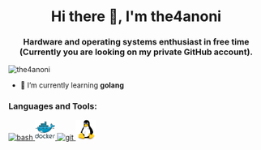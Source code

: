 <h1 align="center">Hi there 👋, I'm the4anoni</h1>
<h3 align="center">Hardware and operating systems enthusiast in free time (Currently you are looking on my private GitHub account).</h3>

<p align="left"> <img src="https://komarev.com/ghpvc/?username=the4anoni&label=Profile%20views&color=0e75b6&style=flat" alt="the4anoni" /> </p>

- 🌱 I’m currently learning **golang**

<h3 align="left">Languages and Tools:</h3>
<p align="left"> <a href="https://www.gnu.org/software/bash/" target="_blank" rel="noreferrer"> <img src="https://www.vectorlogo.zone/logos/gnu_bash/gnu_bash-icon.svg" alt="bash" width="40" height="40"/> </a> <a href="https://www.docker.com/" target="_blank" rel="noreferrer"> <img src="https://raw.githubusercontent.com/devicons/devicon/master/icons/docker/docker-original-wordmark.svg" alt="docker" width="40" height="40"/> </a> <a href="https://git-scm.com/" target="_blank" rel="noreferrer"> <img src="https://www.vectorlogo.zone/logos/git-scm/git-scm-icon.svg" alt="git" width="40" height="40"/> </a> <a href="https://www.linux.org/" target="_blank" rel="noreferrer"> <img src="https://raw.githubusercontent.com/devicons/devicon/master/icons/linux/linux-original.svg" alt="linux" width="40" height="40"/> </a> </p>
